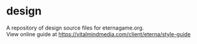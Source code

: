 # design
A repository of design source files for eternagame.org.  
View online guide at https://vitalmindmedia.com/client/eterna/style-guide
